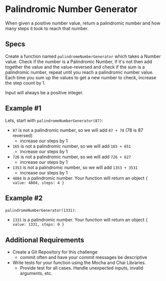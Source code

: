 # Palindromic Number Generator
When given a positive number value, return a palindromic number and how many steps it took to reach that number.

## Specs
Create a function named `palindromeNumberGenerator` which takes a Number value. Check if the number is a Palindromic Number, if it's not then add together the value and the value-reversed and check if the sum is a palindromic number, repeat until you reach a palindromic number value. Each time you sum up the values to get a new number to check, increase the step count by 1.

Input will always be a positive integer.

## Example #1
Lets, start with `palindromeNumberGenerator(87)`:
- `87` is not a palindromic number, so we will add `87 + 78` (78 is 87 reversed)
  - increase our steps by 1
- `165` is not a palindromic number, so we will add `165 + 651`
  - increase our steps by 1
- `726` is not a palindromic number, so we will add `726 + 627`
  - increase our steps by 1
- `1353` is not a palindromic number, so we will add `1353 + 3531`
  - increase our steps by 1
- `4884` is a palindromic number. Your function will return an object `{ value: 4884, steps: 4 }`

## Example #2
`palindromeNumberGenerator(1331)`:
- `1331` is a palindromic number. Your function will return an object `{ value: 1331, steps: 0 }`

## Additional Requirements
- Create a Git Repository for this challenge
    - commit often and have your commit messages be descriptive
- Write tests for your function using the Mocha and Chai Libraries.
  - Provide test for all cases. Handle unexpected inputs, invalid arguments, etc.
